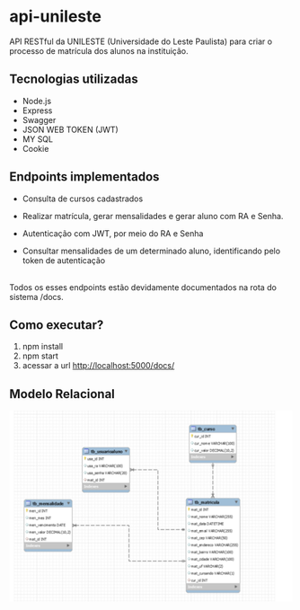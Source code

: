 # api-unileste
API RESTful da UNILESTE (Universidade do Leste Paulista) para criar o processo de matrícula dos alunos na instituição. 

## Tecnologias utilizadas
 - Node.js
 - Express
 - Swagger
 - JSON WEB TOKEN (JWT)
 - MY SQL
 - Cookie

## Endpoints implementados

- Consulta de cursos cadastrados</br>

- Realizar matrícula, gerar mensalidades e gerar aluno com RA e Senha.</br>

- Autenticação com JWT, por meio do RA e Senha</br>

- Consultar mensalidades de um determinado aluno, identificando pelo token de autenticação</br></br>

Todos os esses endpoints estão devidamente documentados na rota do sistema /docs. 

## Como executar?
 1) npm install
 2) npm start
 3) acessar a url [http://localhost:5000/docs/](http://localhost:5000/docs/)

 ## Modelo Relacional
![Modelo Relacional](./assets/modelorelacional.png)